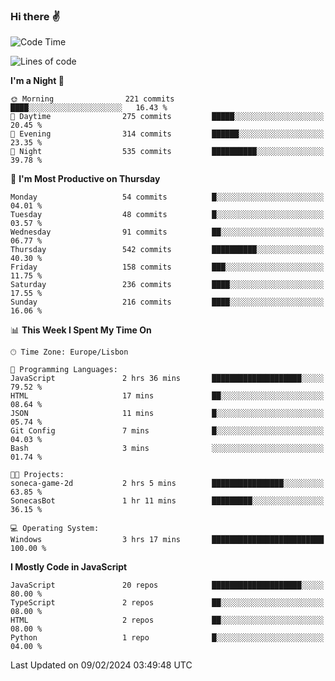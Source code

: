 ### Hi there :v:

<!--
**eusebioaddsilva/eusebioaddsilva** is a ✨ _special_ ✨ repository because its `README.md` (this file) appears on your GitHub profile.

<!--START_SECTION:waka-->
![Code Time](http://img.shields.io/badge/Code%20Time-109%20hrs%2038%20mins-blue)

![Lines of code](https://img.shields.io/badge/From%20Hello%20World%20I%27ve%20Written-3.6%20million%20lines%20of%20code-blue)

**I'm a Night 🦉** 

```text
🌞 Morning                221 commits         ████░░░░░░░░░░░░░░░░░░░░░   16.43 % 
🌆 Daytime                275 commits         █████░░░░░░░░░░░░░░░░░░░░   20.45 % 
🌃 Evening                314 commits         ██████░░░░░░░░░░░░░░░░░░░   23.35 % 
🌙 Night                  535 commits         ██████████░░░░░░░░░░░░░░░   39.78 % 
```
📅 **I'm Most Productive on Thursday** 

```text
Monday                   54 commits          █░░░░░░░░░░░░░░░░░░░░░░░░   04.01 % 
Tuesday                  48 commits          █░░░░░░░░░░░░░░░░░░░░░░░░   03.57 % 
Wednesday                91 commits          ██░░░░░░░░░░░░░░░░░░░░░░░   06.77 % 
Thursday                 542 commits         ██████████░░░░░░░░░░░░░░░   40.30 % 
Friday                   158 commits         ███░░░░░░░░░░░░░░░░░░░░░░   11.75 % 
Saturday                 236 commits         ████░░░░░░░░░░░░░░░░░░░░░   17.55 % 
Sunday                   216 commits         ████░░░░░░░░░░░░░░░░░░░░░   16.06 % 
```


📊 **This Week I Spent My Time On** 

```text
🕑︎ Time Zone: Europe/Lisbon

💬 Programming Languages: 
JavaScript               2 hrs 36 mins       ████████████████████░░░░░   79.52 % 
HTML                     17 mins             ██░░░░░░░░░░░░░░░░░░░░░░░   08.64 % 
JSON                     11 mins             █░░░░░░░░░░░░░░░░░░░░░░░░   05.74 % 
Git Config               7 mins              █░░░░░░░░░░░░░░░░░░░░░░░░   04.03 % 
Bash                     3 mins              ░░░░░░░░░░░░░░░░░░░░░░░░░   01.74 % 

🐱‍💻 Projects: 
soneca-game-2d           2 hrs 5 mins        ████████████████░░░░░░░░░   63.85 % 
SonecasBot               1 hr 11 mins        █████████░░░░░░░░░░░░░░░░   36.15 % 

💻 Operating System: 
Windows                  3 hrs 17 mins       █████████████████████████   100.00 % 
```

**I Mostly Code in JavaScript** 

```text
JavaScript               20 repos            ████████████████████░░░░░   80.00 % 
TypeScript               2 repos             ██░░░░░░░░░░░░░░░░░░░░░░░   08.00 % 
HTML                     2 repos             ██░░░░░░░░░░░░░░░░░░░░░░░   08.00 % 
Python                   1 repo              █░░░░░░░░░░░░░░░░░░░░░░░░   04.00 % 
```




 Last Updated on 09/02/2024 03:49:48 UTC
<!--END_SECTION:waka-->

